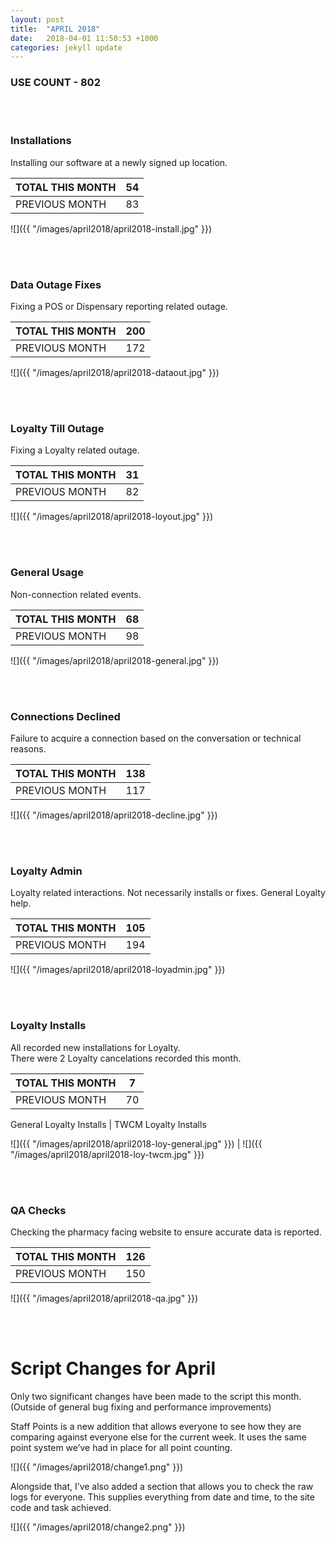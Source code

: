 ```yaml
---
layout: post
title:  "APRIL 2018"
date:   2018-04-01 11:50:53 +1000
categories: jekyll update
---
```

### USE COUNT - 802

<br/>
<br/>

### Installations
Installing our software at a newly signed up location.

| TOTAL THIS MONTH  | 54 |
| --- | --- |
| PREVIOUS MONTH  | 83  |

![]({{ "/images/april2018/april2018-install.jpg" }})  

<br/>
<br/>

### Data Outage Fixes
Fixing a POS or Dispensary reporting related outage.

| TOTAL THIS MONTH  | 200 |
| --- | --- |
| PREVIOUS MONTH  | 172 |

![]({{ "/images/april2018/april2018-dataout.jpg" }})  

<br/>
<br/>

### Loyalty Till Outage
Fixing a Loyalty related outage.

| TOTAL THIS MONTH  | 31 |
| --- | --- |
| PREVIOUS MONTH  | 82 |

![]({{ "/images/april2018/april2018-loyout.jpg" }})  

<br/>
<br/>

### General Usage
Non-connection related events.

| TOTAL THIS MONTH  | 68 |
| --- | --- |
| PREVIOUS MONTH  | 98 |

![]({{ "/images/april2018/april2018-general.jpg" }})  

<br/>
<br/>

### Connections Declined
Failure to acquire a connection based on the conversation or technical reasons.

| TOTAL THIS MONTH  | 138 |
| --- | --- |
| PREVIOUS MONTH  | 117 |

![]({{ "/images/april2018/april2018-decline.jpg" }})  

<br/>
<br/>

### Loyalty Admin
Loyalty related interactions. Not necessarily installs or fixes. General Loyalty help.

| TOTAL THIS MONTH  | 105 |
| --- | --- |
| PREVIOUS MONTH  | 194 |

![]({{ "/images/april2018/april2018-loyadmin.jpg" }})  

<br/>
<br/>

### Loyalty Installs 
All recorded new installations for Loyalty. <br/>There were 2 Loyalty cancelations recorded this month.

| TOTAL THIS MONTH  | 7 |
| --- | --- |
| PREVIOUS MONTH  | 70 |

General Loyalty Installs | TWCM Loyalty Installs

![]({{ "/images/april2018/april2018-loy-general.jpg" }}) | ![]({{ "/images/april2018/april2018-loy-twcm.jpg" }})  

<br/>
<br/>

### QA Checks
Checking the pharmacy facing website to ensure accurate data is reported.

| TOTAL THIS MONTH  | 126 |
| --- | --- |
| PREVIOUS MONTH  | 150 |

![]({{ "/images/april2018/april2018-qa.jpg" }})  

<br/>
<br/>

# Script Changes for April

Only two significant changes have been made to the script this month. (Outside of general bug fixing and performance improvements)

Staff Points is a new addition that allows everyone to see how they are comparing against everyone else for the current week. It uses the same point system we’ve had in place for all point counting.

![]({{ "/images/april2018/change1.png" }})  

Alongside that, I’ve also added a section that allows you to check the raw logs for everyone. This supplies everything from date and time, to the site code and task achieved.

![]({{ "/images/april2018/change2.png" }})  